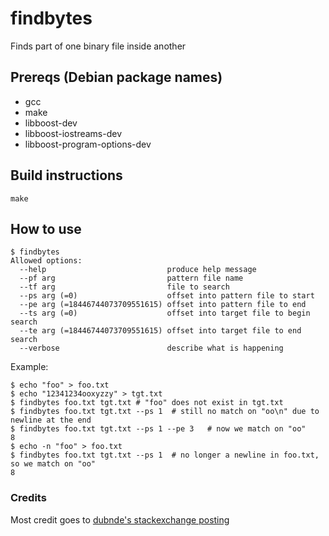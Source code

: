 # findbytes
Finds part of one binary file inside another

## Prereqs (Debian package names)
   * gcc
   * make
   * libboost-dev
   * libboost-iostreams-dev
   * libboost-program-options-dev
   
## Build instructions
```
make
```

## How to use
```
$ findbytes
Allowed options:
  --help                           produce help message
  --pf arg                         pattern file name
  --tf arg                         file to search
  --ps arg (=0)                    offset into pattern file to start
  --pe arg (=18446744073709551615) offset into pattern file to end
  --ts arg (=0)                    offset into target file to begin search
  --te arg (=18446744073709551615) offset into target file to end search
  --verbose                        describe what is happening
```

Example:
```
$ echo "foo" > foo.txt
$ echo "12341234ooxyzzy" > tgt.txt
$ findbytes foo.txt tgt.txt # "foo" does not exist in tgt.txt
$ findbytes foo.txt tgt.txt --ps 1  # still no match on "oo\n" due to newline at the end
$ findbytes foo.txt tgt.txt --ps 1 --pe 3   # now we match on "oo"
8
$ echo -n "foo" > foo.txt
$ findbytes foo.txt tgt.txt --ps 1  # no longer a newline in foo.txt, so we match on "oo"
8
```

### Credits
Most credit goes to [dubnde's stackexchange posting](http://unix.stackexchange.com/questions/39728/how-to-find-offset-of-one-binary-file-inside-another#39739)
